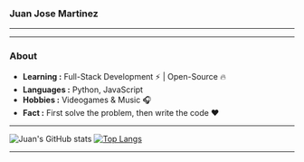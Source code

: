 ### Juan Jose Martinez 
---------------------------------------------------------------------------------------------------------------------------------------------------------------------------------

---------------------------------------------------------------------------------------------------------------------------------------------------------------------------------
### About

-  **Learning :** Full-Stack Development :zap: | Open-Source :fire:	
-  **Languages :** Python, JavaScript
-  **Hobbies :** Videogames & Music :headphones:
-  **Fact :** First solve the problem, then write the code :heart: 

---------------------------------------------------------------------------------------------------------------------------------------------------------------------------------
![Juan's GitHub stats](https://github-readme-stats.vercel.app/api?username=jmartinezgr&show_icons=true&bg_color=00000000&)
[![Top Langs](https://github-readme-stats.vercel.app/api/top-langs/?username=jmartinezgr&layout=compact&height=350px)](https://github.com/anuraghazra/github-readme-stats)

---------------------------------------------------------------------------------------------------------------------------------------------------------------------------------
